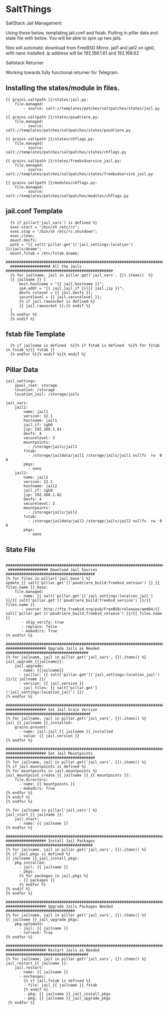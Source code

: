 
# SaltThings
   SaltStack Jail Management
   
   Using these below, templating jail.conf and fstab.
   Putting in pillar data and state file with below.
   You will be able to spin up two jails. 
   
   files will automatic download from FreeBSD Mirror.
   jail1 and jail2 on igb0, with nano installed.
   ip address will be 192.168.1.61 and 192.168.62

   Saltstack Returner
   
   Working towards fully functional returner for Telegram.

## Installing the states/module in files.


    {{ grains.saltpath }}/states/jail.py:
        file.managed:
            - source: salt://templates/patches/saltpatches/states/jail.py

    {{ grains.saltpath }}/states/poudriere.py:
        file.managed:
            - source: salt://templates/patches/saltpatches/states/poudriere.py

    {{ grains.saltpath }}/states/chflags.py:
        file.managed:
            - source: salt://templates/patches/saltpatches/states/chflags.py

    {{ grains.saltpath }}/states/freebsdservice_jail.py:
        file.managed:
            - source: salt://templates/patches/saltpatches/states/freebsdservice_jail.py

    {{ grains.saltpath }}/modules/chflags.py:
        file.managed:
            - source: salt://templates/patches/saltpatches/modules/chflags.py


## jail.conf Template

      {% if pillar['jail_vars'] is defined %}
      exec.start = "/bin/sh /etc/rc";
      exec.stop = "/bin/sh /etc/rc.shutdown";
      exec.clean;
      mount.devfs;
      path = "{{ salt['pillar.get']('jail_settings:location') }}/jails/$name";
      mount.fstab = /etc/fstab.$name;
      #################################################################################
      ################## All the Jails ################################################
      {% for jailname, jail in pillar.get('jail_vars', {}).items()  %}
      {{ jailname }} {
          host.hostname = "{{ jail.hostname }}";
          ip4.addr = "{{ jail.jail_if }}|{{ jail.jip }}";
          devfs_ruleset = {{ jail.devfs }};
          securelevel = {{ jail.securelevel }};
          {% if jail.rawsocket is defined %}
          {{ jail.rawsocket }};{% endif %}
      }
      {% endfor %}
      {% endif %}


## fstab file Template
      {% if jailname is defined  %}{% if fstab is defined  %}{% for fstab in fstab %}{{ fstab }}
      {% endfor %}{% endif %}{% endif %}



## Pillar Data

    jail_settings:
        zpool_root: storage
        location: /storage
        location_jail: /storage/jails
    
    jail_vars:
        jail1:
            name: jail1
            version: 12.1
            hostname: jail1
            jail_if: igb0
            jip: 192.168.1.61
            devfs: 4
            securelevel: 3
            mountpoints:
              - /storage/jails/jail1
            fstab:
              - /storage/jaildata/jail1 /storage/jails/jail1 nullfs  rw  0  0
            pkgs:
              - nano
        jail2:
            name: jail2
            version: 12.1
            hostname: jail2
            jail_if: igb0
            jip: 192.168.1.62
            devfs: 4
            securelevel: 3
            mountpoints:
              - /storage/jails/jail2
            fstab:
              - /storage/jaildata/jail2 /storage/jails/jail2 nullfs  rw  0  0
            pkgs: 
              - nano
              
## State File
  
     ################################################################################    
     ################## Download Jail Sources ########################################
    {% for files in pillar['jail_base'] %}
    update_{{ salt['pillar.get']('poudriere_build:freebsd_version') }}_{{ files.name }}_base:
        file.managed:
          - name: {{ salt['pillar.get']('jail_settings:location_jail') }}/{{ salt['pillar.get']('poudriere_build:freebsd_version') }}/{{ files.name }}
           - source: http://ftp.freebsd.org/pub/FreeBSD/releases/amd64/{{ salt['pillar.get']('poudriere_build:freebsd_release') }}/{{ files.name }}
           - skip_verify: true
           - replace: false
           - makedirs: True
    {% endfor %}

    ################################################################################
    ################## Upgrade Jails as Needed #####################################
    {% for jailname, jail in pillar.get('jail_vars', {}).items() %}
    jail_upgrade_{{jailname}}:
        jail.upgrade:
          - name: {{jailname}}
          - jailloc: {{ salt['pillar.get']('jail_settings:location_jail') }}/{{ jailname }}/
          - version: {{ jail.version }}
          - jail_files: {{ salt['pillar.get']('jail_settings:location_jail') }}/
    {% endfor %}

    ################################################################################
    ################## Set Jail Grain Version ######################################
    {% for jailname, jail in pillar.get('jail_vars', {}).items() %}
    jail_{{ jailname }}_installed:
        grains.present:
          - name: jail:jail_{{ jailname }}_installed
          - value: {{ jail.version }}
    {% endfor %}

    ################################################################################
    ################## Set Jail Mountpoints ########################################
    {% for jailname, jail in pillar.get('jail_vars', {}).items() %}
    {% if jail.mountpoints is defined %}
    {% for mountpoints in jail.mountpoints %}
    jail_mountpoint_create_{{ jailname }}_{{ mountpoints }}:
        file.directory:
          - name: {{ mountpoints }}
          - makedirs: True
    {% endfor %}
    {% endif %}
    {% endfor %}

    {% for jailname in pillar['jail_vars'] %}
    jail_start_{{ jailname }}:
        jail.start:
          - name: {{ jailname }}
    {% endfor %}

    ################################################################################
    ################## Install Jail Packages #######################################
    {% for jailname, jail in pillar.get('jail_vars', {}).items() %}
    {% if jail.pkgs is defined %}
    {{ jailname }}_jail_install_pkgs:
        pkg.installed:
          - jail: {{ jailname }}
          - pkgs:
          {% for packages in jail.pkgs %}
          - {{ packages }}
          {% endfor %}
    {% endif %}
    {% endfor %}

    ################################################################################
    ################## Upgrade Jails Packages Needed ###############################
    {% for jailname, jail in pillar.get('jail_vars', {}).items() %}
    {{ jailname }}_jail_upgrade_pkgs:
        pkg.uptodate:
          - jail: {{ jailname }}
          - refresh: True
    {% endfor %}

    ################################################################################
    ################## Restart Jails as Needed #####################################
    {% for jailname, jail in pillar.get('jail_vars', {}).items() %}
    jail_restart_{{ jailname }}:
        jail.restart:
          - name: {{ jailname }}
          - onchanges:
            {% if jail.fstab is defined %}
            - file: jail_{{ jailname }}_fstab
            {% endif %}
            - pkg: {{ jailname }}_jail_install_pkgs
            - pkg: {{ jailname }}_jail_upgrade_pkgs
     {% endfor %}
